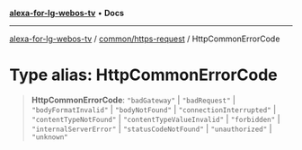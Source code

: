 [**alexa-for-lg-webos-tv**](../../../README.md) • **Docs**

***

[alexa-for-lg-webos-tv](../../../modules.md) / [common/https-request](../README.md) / HttpCommonErrorCode

# Type alias: HttpCommonErrorCode

> **HttpCommonErrorCode**: `"badGateway"` \| `"badRequest"` \| `"bodyFormatInvalid"` \| `"bodyNotFound"` \| `"connectionInterrupted"` \| `"contentTypeNotFound"` \| `"contentTypeValueInvalid"` \| `"forbidden"` \| `"internalServerError"` \| `"statusCodeNotFound"` \| `"unauthorized"` \| `"unknown"`
